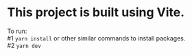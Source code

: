 # This project is built using Vite.

To run:  
#1 `yarn install` or other similar commands to install packages.  
#2 `yarn dev`
